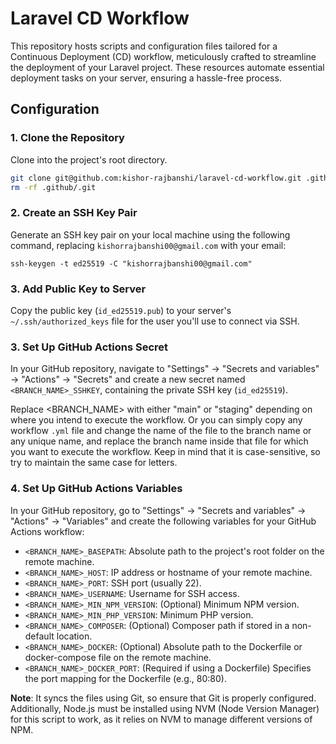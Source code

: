 # Laravel CD Workflow

This repository hosts scripts and configuration files tailored for a Continuous Deployment (CD) workflow, meticulously crafted to streamline the deployment of your Laravel project. These resources automate essential deployment tasks on your server, ensuring a hassle-free process.

## Configuration

### 1. Clone the Repository

Clone into the project's root directory.

```bash
git clone git@github.com:kishor-rajbanshi/laravel-cd-workflow.git .github
rm -rf .github/.git
```

### 2. Create an SSH Key Pair

Generate an SSH key pair on your local machine using the following command, replacing `kishorrajbanshi00@gmail.com` with your email:

```shell
ssh-keygen -t ed25519 -C "kishorrajbanshi00@gmail.com"
```

### 3. Add Public Key to Server

Copy the public key (`id_ed25519.pub`) to your server's `~/.ssh/authorized_keys` file for the user you'll use to connect via SSH.

### 3. Set Up GitHub Actions Secret

In your GitHub repository, navigate to "Settings" -> "Secrets and variables" -> "Actions" -> "Secrets" and create a new secret named `<BRANCH_NAME>_SSHKEY`, containing the private SSH key (`id_ed25519`).

Replace <BRANCH_NAME> with either "main" or "staging" depending on where you intend to execute the workflow.
Or you can simply copy any workflow `.yml` file and change the name of the file to the branch name or any unique name, and replace the branch name inside that file for which you want to execute the workflow. Keep in mind that it is case-sensitive, so try to maintain the same case for letters.

### 4. Set Up GitHub Actions Variables

In your GitHub repository, go to "Settings" -> "Secrets and variables" -> "Actions" -> "Variables" and create the following variables for your GitHub Actions workflow:

- `<BRANCH_NAME>_BASEPATH`: Absolute path to the project's root folder on the remote machine.
- `<BRANCH_NAME>_HOST`: IP address or hostname of your remote machine.
- `<BRANCH_NAME>_PORT`: SSH port (usually 22).
- `<BRANCH_NAME>_USERNAME`: Username for SSH access.
- `<BRANCH_NAME>_MIN_NPM_VERSION`: (Optional) Minimum NPM version.
- `<BRANCH_NAME>_MIN_PHP_VERSION`: Minimum PHP version.
- `<BRANCH_NAME>_COMPOSER`: (Optional) Composer path if stored in a non-default location.
- `<BRANCH_NAME>_DOCKER`: (Optional) Absolute path to the Dockerfile or docker-compose file on the remote machine.
- `<BRANCH_NAME>_DOCKER_PORT`: (Required if using a Dockerfile) Specifies the port mapping for the Dockerfile (e.g., 80:80).

**Note**: It syncs the files using Git, so ensure that Git is properly configured. Additionally, Node.js must be installed using NVM (Node Version Manager) for this script to work, as it relies on NVM to manage different versions of NPM.
